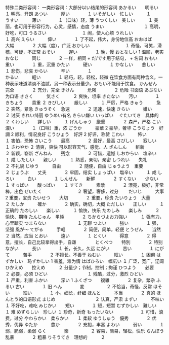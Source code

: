 


特殊二类形容词：
一类形容词：大部分以い结尾的形容词
あかるい　　明るい　　　１ 明亮，开朗
あつい　　　厚い　　　　１ 
いそがしい　忙しい　　　１   
うすい　　　薄い　　　　１（口味）轻，薄
うつくしい　美しい　　　１ 美丽，也可用于形容行为，心灵，感情，态度
うまい　　　　　　　　　１ 高明，好吃，可口
うるさい　　　　　　　　１ 闹，使人心烦
うれしい　　　　　　　　１ 高兴
えらい　　　偉い　　　　１ 了不起，伟大，身份地位高
おおはば　　大幅　　　　２ 大幅（度），广泛
おかしい　　　　　　　　１ 奇怪，可笑，滑稽，可疑，不正常
おそい　　　遅い　　　　１ 晚，慢
おとなしい            1 温顺，老实
おなじ　　　同じ　　　　２ 一样，相同 + だ/です用于结句， + 名词
おもい　　　重い　　　　１ 重，沉重
かたい　　　硬い　　　　１ 
かなしい　　悲しい　　　１ 悲伤，悲哀
からい　　　辛い　　　　１  
かるい　　　軽い　　　　１ 轻巧，轻，轻松，轻微  在饮食方面有两种含义，一种表示味道清淡不油腻，另一种表示分量少。おもい不能用于饮食。
かんぜん　　完全　　　　２ 充分，完全
きけん　　　危険　　　　２ 危险 书面语 あぶない为口语
きさく　　　気さく　　　２ 爽快，坦率
きたない　　汚い　　　　１ 
きちょう　　貴重       ２
きびしい　　厳しい　　　１ 严厉，严格
きゅう　　　急　　　　　２ 突然，紧急
きゅうそく　急速　　　　２ 迅速，快速
きらい　　　嫌い　　　　２ 讨厌
きれい绮丽 ゆうめい有名 きらい嫌い いっぱい　
ぐたいてき　具体的　　　２
くわしい　　詳しい　　　１ 
げんしゅう　厳重　　　　２ 森严，严格
こい　　　　濃い　　　　１（口味）重，浓
ごうか　　　豪華       2 豪华，奢华
こうちょう　好調       2 顺利，情况良好
こうひょう　好評       2 好评，称赞
こわい　　　怖い　　　　１ 害怕，恐怖
さいこう　　最高　　　　２ 最好，最高
さびしい　　寂しい　　　１ 
さわやか             ２ 清爽，爽快 可以形容天气、感觉、人
ざんしん　　斬新　　　　２ 新颖，崭新
ざんねん　　残念　　　　２ 可惜，遗憾
しおからい　塩辛い　　　１ 咸
したしい　　親しい　　　１ 熟悉，亲切，亲密
しつれい　　失礼　　　　２ 不礼貌
じゆう　　　自由　　　　２ 随便，自由
じゅうよう　重要　　　　２ 
じょうぶ　　丈夫　　　　２ 牢固，结实
しょっぱい　塩辛い　　　１ 咸
しろい　　　白い　　　　１ 
しんせん　　新鮮　　　　２ 
すくない　　少ない　　　１ 
すっぱい　　酸っぱい　　１ 
すてき　　　素敵　　　　２ 漂亮，极好，非常棒，出色
ぜいたく　　　　　　　　２ 奢望，奢侈，过分　　
だいじ　　　大事       2 重要，宝贵
たいせつ　　大切　　　　２ 重要，珍贵
たいりょう　大量　　　　２ 
たしか　　　確か　　　　２ 确实，确切，大概
ただしい　　正しい　　　１ 正确的
たのしい　　楽しい　　　１ 愉快，快乐
たのしみ　　楽しみ　　　２ 愉快、期待
たんじゅん　単純　　　　２
ちからづよお力強い　　　１ 强有力，心里踏实
つまらない　　　　　　　１ 无聊
つよい　　　強い　　　　１ 强，坚强 風が～
てがる　　　手軽　　　　２ 简便，简单，轻便
とうぜん　　当然　　　　２ 当然，应当
とおい　　　遠い　　　　１ 
とくい　　　得意　　　　２ 得意，擅长，自己比较拿得出手，自谦　　　　
とくべつ　　特別　　　　２ 特别
ながい　　　長い　　　　１ 长，长久，久远
にがい　　　苦い　　　　１
にがて　　　苦手　　　　２ 不擅长。不善于
ねむい　　　眠い　　　　１ 困倦
はずかしい　恥ずかしい  1 害羞，难为情
はばひろい　幅広い     １ 广泛，宽广，辽阔
ひかえめ　　控えめ　　　２ 分量少；节制，控制；拘谨 
ひつよう　　必要　　　　２ 必要，必须
ひどい　　　　　　　　　１ 残酷，过分，激烈
ひどい　　　　　　　　　１ 严重，利害
ふかい　　　深い       1
ふくざつ　　複雑　　　　２ 复杂，繁杂
ふるい     古い　　　　１ 旧
へん　　　　変　　　　　２ 不恰当，奇怪，反常
ほそい　　　細い　　　　１ 小，细长，纤细
ほんと　　　本当　　　　２ 真的   ほんとう的口语形式
まじめ　　　　　　　　　２ 认真，严肃
まずい　　　不味い　　　１ 不好吃，难吃
みじかい　　短い　　　　１ 短，短暂
むずかしい　難しい　　　１ 难
めずらしい　珍しい     １ 珍奇，新奇
もったいない　　　　　　１ 可惜，浪费，过分
やわらかい　柔らかい　　１ 柔软
ゆうしゅう　優秀　　　　２ 优秀，优异
ゆたか　　　豊か　　　　２ 充裕，丰富
よわい　　　弱い　　　　１ 弱，脆弱，柔弱
らく　　　　楽　　　　　２ 容易，简易，轻松，快乐
らんぼう　　乱暴　　　　２ 粗暴
りそうてき　理想的　　　２
